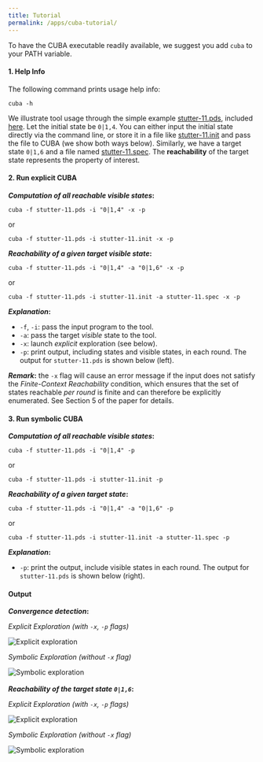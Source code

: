 ```yaml
---
title: Tutorial
permalink: /apps/cuba-tutorial/
---
```

<html>
  <body>
  	<p>To have the CUBA executable readily available, we suggest you add <code>cuba</code> to your PATH variable.
    </p>
	<h4>1. Help Info</h4>
	<p>
	The following command prints usage help info:
	<pre><code>cuba -h</code></pre>
      We illustrate tool usage through the simple example <a href="../stutter-11.pds" download="stutter-11.pds">stutter-11.pds</a>,
	included <a href="https://github.com/lpzun/cuba/tree/pldi/examples">here</a>.
	  Let the initial state be <code>0|1,4</code>. You can either input the initial state directly via the command line, or
	store it in a file like <a href="../stutter-11.init" download="stutter-11.init">stutter-11.init</a> and pass the file to CUBA (we
	show both ways below).
	  Similarly, we have a target state <code>0|1,6</code> and a file named <a href="../stutter-11.spec" download="stutter-11.spec">stutter-11.spec</a>. 
	  The <b>reachability</b> of the target state represents the property of interest. 
	</p>
	<h4>2. Run explicit CUBA</h4>
	<b><i>Computation of <b>all</b> reachable visible states</i>:</b>
	<pre><code>cuba -f stutter-11.pds -i "0|1,4" -x -p</code></pre>
	or 
	<pre><code>cuba -f stutter-11.pds -i stutter-11.init -x -p</code></pre>
	<b><i>Reachability of a given target visible state</i>:</b>
	<pre><code>cuba -f stutter-11.pds -i "0|1,4" -a "0|1,6" -x -p</code></pre>
	or 
	<pre><code>cuba -f stutter-11.pds -i stutter-11.init -a stutter-11.spec -x -p</code></pre>
	<b><i>Explanation</i>:</b>
	<ul>
	  <li><code>-f</code>, <code>-i</code>: pass the input program to the tool.</li>
	  <li><code>-a</code>: pass the target <i>visible</i> state to the tool.</li> 
	  <li><code>-x</code>: launch <i>explicit</i> exploration (see below).</li>
	  <li><code>-p</code>: print output, including states and visible states, in each round. The output for <code>stutter-11.pds</code> is shown below (left).</li>
	</ul>
	<b><i>Remark</i>:</b> the <code>-x</code> flag will cause an error
	    message if the input does not satisfy the <i>Finite-Context Reachability</i> condition, which
	    ensures that the set of states reachable <i>per
	    round</i> is finite and can therefore be explicitly enumerated.
	    See Section 5 of the <!--a href="./paper.pdf">paper</a-->paper for
	    details.
	<!-- , as the executation will never terminate if so. -->
	<h4>3. Run symbolic CUBA</h4>
	<b><i>Computation of <b>all</b> reachable visible states</i>:</b>
	<!-- Run CUBA with the following command for <b>symbolic</b> exploration: -->
	<pre><code>cuba -f stutter-11.pds -i "0|1,4" -p</code></pre>
	or 
	<pre><code>cuba -f stutter-11.pds -i stutter-11.init -p</code></pre>
	<b><i>Reachability of a given target state</i>:</b>
	<!-- <p> -->
	<!-- Run CUBA with the following command to determine the reachability of a given state:  -->
	<pre><code>cuba -f stutter-11.pds -i "0|1,4" -a "0|1,6" -p</code></pre>
	or 
	<pre><code>cuba -f stutter-11.pds -i stutter-11.init -a stutter-11.spec -p</code></pre>
	<b><i>Explanation</i>:</b>
	<ul>
	  <li><code>-p</code>: print the output, include visible states in each round. The output for <code>stutter-11.pds</code> is shown below (right).</li>
	</ul>
	<h4>Output</h4>
	<b><i>Convergence detection</i>:</b>
	<div class="row">
	  <div class="column">
	    <p><i>Explicit Exploration (with <code>-x</code>, <code>-p</code> flags)</i></p>
	    <img src="../img/exp.jpg" alt="Explicit exploration"/>
	  </div>
	  <div class="column">
	    <p><i>Symbolic Exploration (without <code>-x</code> flag)</i></p>
	    <img src="../img/sym.jpg" alt="Symbolic exploration"/>
	  </div>
	</div>
	<br>
	<b><i>Reachability of the target state <code>0|1,6</code></i>:</b>
	<div class="row">
	  <div class="column">
	    <p><i>Explicit Exploration (with <code>-x</code>, <code>-p</code> flags)</i></p>
	    <img src="../img/exp-reach.jpg" alt="Explicit exploration"/>
	  </div>
	  <div class="column">
	    <p><i>Symbolic Exploration (without <code>-x</code> flag)</i></p>
	    <img src="../img/sym-reach.jpg" alt="Symbolic exploration"/>
	  </div>
	</div>
  </body>
</html>
